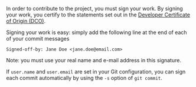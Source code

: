 In order to contribute to the project, you must sign your work. By signing
your work, you certify to the statements set out in the
[Developer Certificate of Origin (DCO)](./DCO).

Signing your work is easy: simply add the following line at the end of each of
your commit messages

```
Signed-off-by: Jane Doe <jane.doe@email.com>
```

Note: you must use your real name and e-mail address in this signature.

If `user.name` and `user.email` are set in your Git configuration, you can
sign each commit automatically by using the `-s` option of `git commit`.
